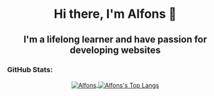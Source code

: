 <h1 align='center'>Hi there, I'm Alfons 👋</h1>

<h2 align='center'>I'm a lifelong learner and have passion for developing websites</h2>

### GitHub Stats:

<p align="center">
  <a href="https://github.com/alfonsus20">
    <img align="center" src="https://github-readme-stats-alfonsus20.vercel.app/api?username=alfonsus20&show_icons=true&theme=radical" alt='Alfons's GitHub Stats'/>
  </a>
  <a href="https://github.com/alfonsus20">
    <img align="center" src="https://github-readme-stats-alfonsus20.vercel.app/api/top-langs/?username=alfonsus20&layout=compact" alt="Alfons's Top Langs" />
  </a>
</p>

